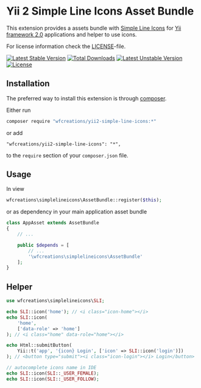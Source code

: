 Yii 2 Simple Line Icons Asset Bundle
====================================

This extension provides a assets bundle with [Simple Line Icons](http://thesabbir.github.io/simple-line-icons/)
for [Yii framework 2.0](http://www.yiiframework.com/) applications and helper to use icons.

For license information check the [LICENSE](https://github.com/wfcreations/yii2-simple-line-icons/blob/master/LICENSE)-file.

[![Latest Stable Version](https://poser.pugx.org/wfcreations/yii2-simple-line-icons/v/stable)](https://packagist.org/packages/wfcreations/yii2-simple-line-icons) [![Total Downloads](https://poser.pugx.org/wfcreations/yii2-simple-line-icons/downloads)](https://packagist.org/packages/wfcreations/yii2-simple-line-icons) [![Latest Unstable Version](https://poser.pugx.org/wfcreations/yii2-simple-line-icons/v/unstable)](https://packagist.org/packages/wfcreations/yii2-simple-line-icons) [![License](https://poser.pugx.org/wfcreations/yii2-simple-line-icons/license)](https://packagist.org/packages/wfcreations/yii2-simple-line-icons)

Installation
------------

The preferred way to install this extension is through [composer](https://getcomposer.org/).

Either run

```bash
composer require "wfcreations/yii2-simple-line-icons:*"
```

or add

```
"wfcreations/yii2-simple-line-icons": "*",
```

to the `require` section of your `composer.json` file.

Usage
-----

In view

```php
wfcreations\simplelineicons\AssetBundle::register($this);

```

or as dependency in your main application asset bundle

```php
class AppAsset extends AssetBundle
{
	// ...

	public $depends = [
		// ...
		'\wfcreations\simplelineicons\AssetBundle'
	];
}

```

Helper
------

```php
use wfcreations\simplelineicons\SLI;

echo SLI::icon('home'); // <i class="icon-home"></i>
echo SLI::icon(
    'home', 
    ['data-role' => 'home']
); // <i class="home" data-role="home"></i>

echo Html::submitButton(
    Yii::t('app', '{icon} Login', ['icon' => SLI::icon('login')])
); // <button type="submit"><i class="icon-login"></i> Login</button>

// autocomplete icons name in IDE
echo SLI::icon(SLI::_USER_FEMALE);
echo SLI::icon(SLI::_USER_FOLLOW);
```

